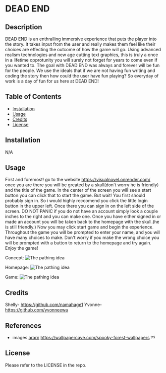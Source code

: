 # DEAD END

## Description

DEAD END is an enthralling immersive experience that puts the player into the story. It takes input from the user and really makes them feel like their choices are effecting the outcome of how the game will go. Using advanced realism technologies and new age cutting text graphics, this is truly a once in a lifetime opprotunity you will surely not forget for years to come even if you wanted to. The goal with DEAD END was always and forever will be fun for the people. We use the ideals that if we are not having fun writing and coding the story then how could the user have fun playing? So everyday of work is a day of fun for us here at DEAD END!

## Table of Contents

- [Installation](#installation)
- [Usage](#usage)
- [Credits](#credits)
- [License](#license)

## Installation

N/A

## Usage

First and foremost! go to the website https://visualnovel.onrender.com/ once you are there you will be greated by a skull(don't worry he is friendly) and the title of the game. In the center of the screen you will see a start button you can click that to start the game. But wait! You first should probably sign in. So i would highly reccomend you click the little login button in the upper left. Once there you can sign in on the left side of the screen. DO NOT PANIC if you do not have an account simply look a couple inches to the right and you can make one. Once you have either signed in or made an account you will be taken back to the homepage with the skull.(he is still friendly.) Now you may click start game and begin the experience. Throughout the game you will be prompted to enter your name, and you will have many choices to make. Don't worry if you make the wrong choice you will be prompted with a button to return to the homepage and try again. Enjoy the game!

Concept:
![The pathing idea](images/concept.png)

Homepage:
![The pathing idea](images/homepage.png)

Game:
![The pathing idea](images/game.png)

## Credits

Shelly- https://github.com/namahage1
Yvonne- https://github.com/yvonneewa


##  References
- images 
[   ararn](https://www.artstation.com/)
 https://wallpapercave.com/spooky-forest-wallpapers
 ??


## License

Please refer to the LICENSE in the repo.
